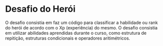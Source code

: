 # Desafio do Herói

O desafio consistia em faz um código para classificar a habilidade ou rank do herói de acordo com o Xp (experiência) do mesmo. O desafio consistia em utilizar abilidades aprendidas durante o curso, como estrutura de repitição, estruturas condicionais e operadores aritimétricos.